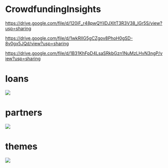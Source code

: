 # CrowdfundingInsights

https://drive.google.com/file/d/120iF_r48pwQYiIDJXltT3R3V38_lGr5S/view?usp=sharing

https://drive.google.com/file/d/1wkRIIG5gCZgov8PhoH0gSD-8v0gx5JQd/view?usp=sharing

https://drive.google.com/file/d/1B31KhFpD4LsaSRkbGzn1NuMzLHvN3ngP/view?usp=sharing

# loans
![](https://drive.google.com/uc?export=view&id=120iF_r48pwQYiIDJXltT3R3V38_lGr5S)
<br>
# partners
![](https://drive.google.com/uc?export=view&id=1wkRIIG5gCZgov8PhoH0gSD-8v0gx5JQ)
<br>
# themes
![](https://drive.google.com/uc?export=view&id=1B31KhFpD4LsaSRkbGzn1NuMzLHvN3ngP)



